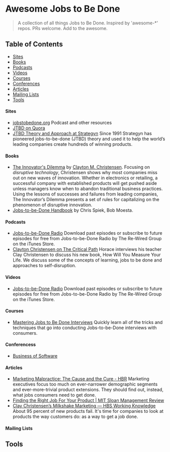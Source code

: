 Awesome Jobs to Be Done
======================
> A collection of all things Jobs to Be Done. Inspired by 'awesome-*' repos. PRs welcome. Add to the awesome.

## Table of Contents

- [Sites](#sites)
- [Books](#books)
- [Podcasts](#podcasts)
- [Videos](#videos)
- [Courses](#courses)
- [Conferences](#conferences)
- [Articles](#articles)
- [Mailing Lists](#mailing-lists)
- [Tools](#tools)

#### Sites
- [jobstobedone.org](http://jobstobedone.org/) Podcast and other resources
- [JTBD on Quora](http://www.quora.com/Jobs-to-be-Done)
- [JTBD Theory and Approach at Strategyn](http://strategyn.com/jobs-to-be-done/) Since 1991 Strategyn has pioneered jobs-to-be-done (JTBD) theory and used it to help the world’s leading companies create hundreds of winning products.

#### Books

- [The Innovator's Dilemma](http://www.amazon.com/gp/product/0062060244/ref=as_li_ss_tl?ie=UTF8&camp=1789&creative=390957&creativeASIN=0062060244&linkCode=as2&tag=httpstwit071f-20) by [Clayton M. Christensen](http://www.claytonchristensen.com/). Focusing on _disruptive technology_, Christensen shows why most companies miss out on new waves of innovation. Whether in electronics or retailing, a successful company with established products will get pushed aside unless managers know when to abandon traditional business practices. Using the lessons of successes and failures from leading companies, The Innovator’s Dilemma presents a set of rules for capitalizing on the phenomenon of disruptive innovation.
- [Jobs-to-be-Done Handbook](http://smile.amazon.com/Jobs---be-Done-Handbook-techniques-application/dp/1499339232/) by Chris Spiek, Bob Moesta.

#### Podcasts
- [Jobs-to-be-Done Radio](https://itunes.apple.com/us/podcast/jobs-to-be-done-radio/id499859427?mt=2) Download past episodes or subscribe to future episodes for free from Jobs-to-be-Done Radio by The Re-Wired Group on the iTunes Store.
- [Clayton Christensen on The Critical Path](http://5by5.tv/criticalpath/36) Horace interviews his teacher Clay Christensen to discuss his new book, How Will You Measure Your Life. We discuss some of the concepts of learning, jobs to be done and approaches to self-disruption.

#### Videos
- [Jobs-to-be-Done Radio](https://itunes.apple.com/us/podcast/jobs-to-be-done-radio/id499859427?mt=2) Download past episodes or subscribe to future episodes for free from Jobs-to-be-Done Radio by The Re-Wired Group on the iTunes Store.

#### Courses
- [Mastering Jobs to Be Done Interviews](https://www.udemy.com/mastering-jobs-to-be-done-interviews/) Quickly learn all of the tricks and techniques that go into conducting Jobs-to-be-Done interviews with consumers.

#### Conferencess
- [Business of Software](http://businessofsoftware.org/)

#### Articles
- [Marketing Malpractice: The Cause and the Cure - HBR](https://hbr.org/2005/12/marketing-malpractice-the-cause-and-the-cure) Marketing executives focus too much on ever-narrower demographic segments and ever-more-trivial product extensions. They should find out, instead, what jobs consumers need to get done.
- [Finding the Right Job For Your Product | MIT Sloan Management Review](http://sloanreview.mit.edu/article/finding-the-right-job-for-your-product/) 
- [Clay Christensen’s Milkshake Marketing — HBS Working Knowledge](http://hbswk.hbs.edu/item/6496.html) About 95 percent of new products fail. It's time for companies to look at products the way customers do: as a way to get a job done.


#### Mailing Lists

## Tools